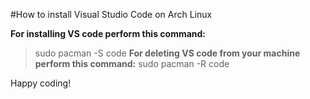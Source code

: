 #How to install Visual Studio Code on Arch Linux

**For installing VS code perform this command:**
> sudo pacman -S code
**For deleting VS code from your machine perform this command:**
> sudo pacman -R code

Happy coding!
